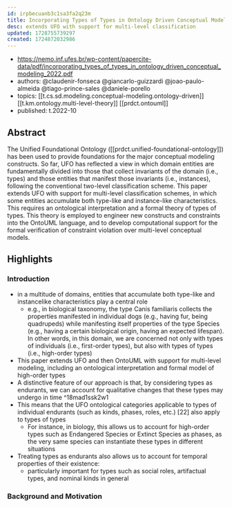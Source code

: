 ```yaml
---
id: irpbecuanb3c1sa3fa2q23m
title: Incorporating Types of Types in Ontology Driven Conceptual Modeling
desc: extends UFO with support for multi-level classification
updated: 1728755739297
created: 1724872032986
---
```


- https://nemo.inf.ufes.br/wp-content/papercite-data/pdf/incorporating_types_of_types_in_ontology_driven_conceptual_modeling_2022.pdf
- authors: @claudenir-fonseca @giancarlo-guizzardi @joao-paulo-almeida @tiago-prince-sales @daniele-porello
- topics: [[t.cs.sd.modeling.conceptual-modeling.ontology-driven]] [[t.km.ontology.multi-level-theory]] [[prdct.ontouml]]
- published: t.2022-10

## Abstract

The Unified Foundational Ontology ([[prdct.unified-foundational-ontology]]) has been used to provide foundations for the major conceptual modeling constructs. So far, UFO has reflected a view in which domain entities are fundamentally divided into those that collect invariants of the domain (i.e., types) and those entities that manifest those invariants (i.e., instances), following the conventional two-level classification scheme. This paper extends UFO with support for multi-level classification schemes, in which some entities accumulate both type-like and instance-like characteristics. This requires an ontological interpretation and a formal theory of types of types. This theory is employed to engineer new constructs and constraints into the OntoUML language, and to develop computational support for the formal verification of constraint violation over multi-level conceptual models.


## Highlights

### Introduction

- in a multitude of domains, entities that accumulate both type-like and instancelike characteristics play a central role
  - e.g.,  in biological taxonomy, the type
Canis familiaris collects the properties manifested in individual dogs (e.g., having fur,
being quadrupeds) while manifesting itself properties of the type Species (e.g., having
a certain biological origin, having an expected lifespan). In other words, in this domain, we are concerned not only with types of individuals (i.e., first-order types), but also with types of types (i.e., high-order types)
- This paper extends UFO and then OntoUML with support for multi-level modeling, including an ontological interpretation and formal model of high-order types
- A distinctive feature of our approach is that, by considering types as endurants, we can account for qualitative changes that these types may undergo in time ^18mad1ssk2w1
- This means that the UFO ontological categories applicable to types of individual endurants (such as kinds, phases, roles, etc.) [22] also apply to types of types
  - For instance, in biology, this allows us to account for high-order types such as Endangered Species or Extinct Species as phases, as the very same species can instantiate these types in different situations
- Treating types as endurants also allows us to account for temporal properties of their existence:
    - particularly important for types such as social roles, artifactual types, and nominal kinds in general

### Background and Motivation


